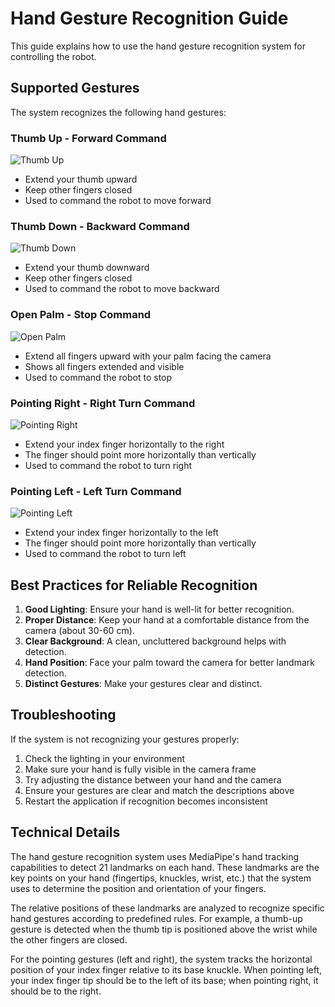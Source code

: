 # Hand Gesture Recognition Guide

This guide explains how to use the hand gesture recognition system for controlling the robot.

## Supported Gestures

The system recognizes the following hand gestures:

### Thumb Up - Forward Command
![Thumb Up](https://i.imgur.com/placeholder-thumbup.jpg)
- Extend your thumb upward
- Keep other fingers closed
- Used to command the robot to move forward

### Thumb Down - Backward Command
![Thumb Down](https://i.imgur.com/placeholder-thumbdown.jpg)
- Extend your thumb downward
- Keep other fingers closed
- Used to command the robot to move backward

### Open Palm - Stop Command
![Open Palm](https://i.imgur.com/placeholder-openpalm.jpg)
- Extend all fingers upward with your palm facing the camera
- Shows all fingers extended and visible
- Used to command the robot to stop

### Pointing Right - Right Turn Command
![Pointing Right](https://i.imgur.com/placeholder-pointright.jpg)
- Extend your index finger horizontally to the right
- The finger should point more horizontally than vertically
- Used to command the robot to turn right

### Pointing Left - Left Turn Command
![Pointing Left](https://i.imgur.com/placeholder-pointleft.jpg)
- Extend your index finger horizontally to the left
- The finger should point more horizontally than vertically
- Used to command the robot to turn left

## Best Practices for Reliable Recognition

1. **Good Lighting**: Ensure your hand is well-lit for better recognition.
2. **Proper Distance**: Keep your hand at a comfortable distance from the camera (about 30-60 cm).
3. **Clear Background**: A clean, uncluttered background helps with detection.
4. **Hand Position**: Face your palm toward the camera for better landmark detection.
5. **Distinct Gestures**: Make your gestures clear and distinct.

## Troubleshooting

If the system is not recognizing your gestures properly:

1. Check the lighting in your environment
2. Make sure your hand is fully visible in the camera frame
3. Try adjusting the distance between your hand and the camera
4. Ensure your gestures are clear and match the descriptions above
5. Restart the application if recognition becomes inconsistent

## Technical Details

The hand gesture recognition system uses MediaPipe's hand tracking capabilities to detect 21 landmarks on each hand. These landmarks are the key points on your hand (fingertips, knuckles, wrist, etc.) that the system uses to determine the position and orientation of your fingers.

The relative positions of these landmarks are analyzed to recognize specific hand gestures according to predefined rules. For example, a thumb-up gesture is detected when the thumb tip is positioned above the wrist while the other fingers are closed.

For the pointing gestures (left and right), the system tracks the horizontal position of your index finger relative to its base knuckle. When pointing left, your index finger tip should be to the left of its base; when pointing right, it should be to the right. 